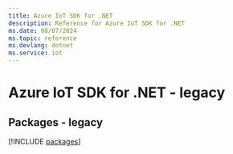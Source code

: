```yaml
---
title: Azure IoT SDK for .NET
description: Reference for Azure IoT SDK for .NET
ms.date: 08/07/2024
ms.topic: reference
ms.devlang: dotnet
ms.service: iot
---
```

# Azure IoT SDK for .NET - legacy
## Packages - legacy
[!INCLUDE [packages](iot-index.md)]